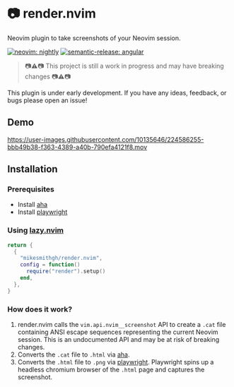 # :camera: render.nvim
Neovim plugin to take screenshots of your Neovim session.

[![neovim: nightly](https://img.shields.io/badge/neovim-nightly-a9d5c4?logo=neovim)](https://neovim.io/)
[![semantic-release: angular](https://img.shields.io/badge/semantic--release-angular-e10079?logo=semantic-release)](https://github.com/semantic-release/semantic-release)

> :camera::warning::camera: This project is still a work in progress and may have breaking changes :camera::warning::camera:

This plugin is under early development. If you have any ideas, feedback, or bugs please open an issue!

## Demo
https://user-images.githubusercontent.com/10135646/224586255-bbb49b38-f363-4389-a40b-790efa4121f8.mov

## Installation

### Prerequisites
- Install [aha](https://github.com/theZiz/aha)
- Install [playwright](https://playwright.dev/)

### Using [lazy.nvim](https://github.com/folke/lazy.nvim)
```lua
return {
  {
    "mikesmithgh/render.nvim",
    config = function()
      require("render").setup()
    end,
  },
}
```

### How does it work?
1. render.nvim calls the `vim.api.nvim__screenshot` API to create a `.cat` file containing ANSI escape sequences representing the current Neovim session. This is an undocumented API and may be at risk of breaking changes.
2. Converts the `.cat` file to `.html` via [aha](https://github.com/theZiz/aha).
3. Converts the `.html` file to `.png` via [playwright](https://playwright.dev/). Playwright spins up a headless chromium browser of the `.html` page and captures the screenshot.
